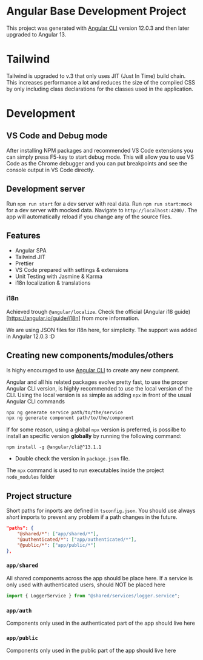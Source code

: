 # Angular Base Development Project

This project was generated with [Angular CLI](https://github.com/angular/angular-cli) version 12.0.3 and then later upgraded to Angular 13.

# Tailwind

Tailwind is upgraded to v.3 that only uses JIT (Just In Time) build chain. This increases performance a lot and reduces the size of the compiled CSS by only including class declarations for the classes used in the application.

# Development

## VS Code and Debug mode

After installing NPM packages and recommended VS Code extensions you can simply press F5-key to start debug mode. This will allow you to use VS Code as the Chrome debugger and you can put breakpoints and see the console output in VS Code directly.

## Development server

Run `npm run start` for a dev server with real data. Run `npm run start:mock` for a dev server with mocked data. Navigate to `http://localhost:4200/`. The app will automatically reload if you change any of the source files.

## Features

- Angular SPA
- Tailwind JIT
- Prettier
- VS Code prepared with settings & extensions
- Unit Testing with Jasmine & Karma
- i18n localization & translations

### i18n

Achieved trough `@angular/localize`. Check the official (Angular i18 guide)[https://angular.io/guide/i18n] from more information.

We are using JSON files for i18n here, for simplicity. The support was added in Angular 12.0.3 :D

## Creating new components/modules/others

Is highy encouraged to use [Angular CLI](https://angular.io/cli) to create any new compnent.

Angular and all his related packages evolve pretty fast, to use the proper Angular CLI version, is highly recommended to use the local version of the CLI. Using the local version is as simple as adding `npx` in front of the usual Angular CLI commands

```bash
npx ng generate service path/to/the/service
npx ng generate component path/to/the/component
```

If for some reason, using a global `npx` version is preferred, is possilbe to install an specific version **globally** by running the following command:

```
npm install -g @angular/cli@^13.1.1
```

- Double check the version in `package.json` file.

The `npx` command is used to run executables inside the project `node_modules` folder

## Project structure

Short paths for inports are defined in `tsconfig.json`. You should use always _short_ imports to prevent any problem if a path changes in the future.

```json
"paths": {
    "@shared/*": ["app/shared/*"],
    "@authenticated/*": ["app/authenticated/*"],
    "@public/*": ["app/public/*"]
},
```

### `app/shared`

All shared components across the app should be place here. If a service is only used with authenticated users, should NOT be placed here

```typescript
import { LoggerService } from "@shared/services/logger.service";
```

### `app/auth`

Components only used in the authenticated part of the app should live here

### `app/public`

Components only used in the public part of the app should live here
